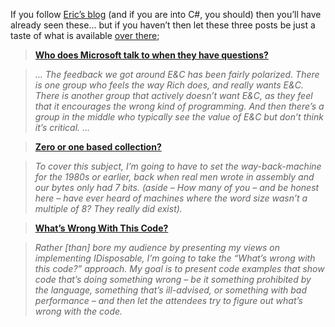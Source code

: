 If you follow [Eric&#8217;s blog](http://blogs.msdn.com/ericgu) (and if you are into C#, you should) then you&#8217;ll have already seen these&#8230; but if you haven&#8217;t then let these three posts be just a taste of what is available [over there](http://blogs.msdn.com/ericgu);

> **[Who does Microsoft talk to when they have questions?](http://blogs.msdn.com/ericgu/archive/2004/03/16/90939.aspx)**
  
>  _&#8230; The feedback we got around E&C has been fairly polarized. There is one group who feels the way Rich does, and really wants E&C. There is another group that actively doesn&#8217;t want E&C, as they feel that it encourages the wrong kind of programming. And then there&#8217;s a group in the middle who typically see the value of E&C but don&#8217;t think it&#8217;s critical. &#8230;_

> **[Zero or one based collection?](http://blogs.msdn.com/ericgu/archive/2004/03/16/90724.aspx)**
  
> _To cover this subject, I&#8217;m going to have to set the way-back-machine for the 1980s or earlier, back when real men wrote in assembly and our bytes only had 7 bits. (aside &#8211; How many of you &#8211; and be honest here &#8211; have ever heard of machines where the word size wasn&#8217;t a multiple of 8? They really did exist)._

> **[What&#8217;s Wrong With This Code?](http://blogs.msdn.com/ericgu/archive/2004/03/16/90712.aspx)**
  
> _Rather [than] bore my audience by presenting my views on implementing IDisposable, I&#8217;m going to take the “What&#8217;s wrong with this code?” approach. My goal is to present code examples that show code that&#8217;s doing something wrong &#8211; be it something prohibited by the language, something that&#8217;s ill-advised, or something with bad performance &#8211; and then let the attendees try to figure out what&#8217;s wrong with the code._